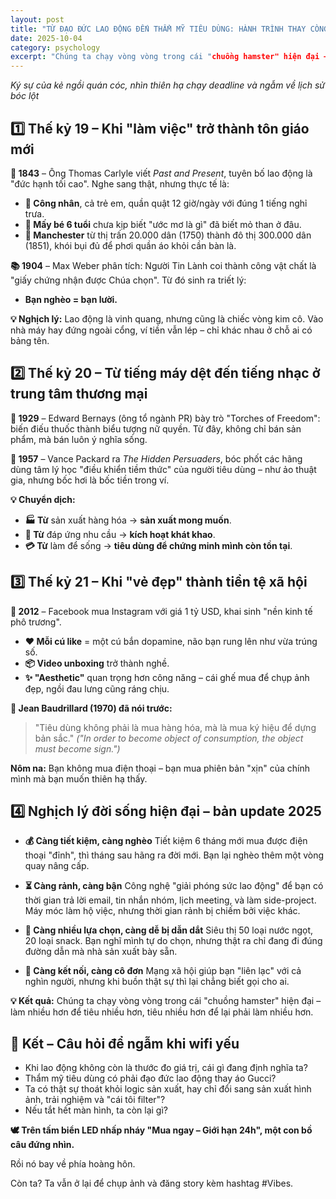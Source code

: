 ```yaml
---
layout: post
title: "TỪ ĐẠO ĐỨC LAO ĐỘNG ĐẾN THẨM MỸ TIÊU DÙNG: HÀNH TRÌNH THAY CÒNG KHÔNG BÁO TRƯỚC"
date: 2025-10-04
category: psychology
excerpt: "Chúng ta chạy vòng vòng trong cái "chuồng hamster" hiện đại – làm nhiều hơn để tiêu nhiều hơn, tiêu nhiều hơn để lại phải làm nhiều hơn."
---
```


*Ký sự của kẻ ngồi quán cóc, nhìn thiên hạ chạy deadline và ngẫm về lịch sử bóc lột*

## 1️⃣ Thế kỷ 19 – Khi "làm việc" trở thành tôn giáo mới

**📜 1843** – Ông Thomas Carlyle viết *Past and Present*, tuyên bố lao động là "đức hạnh tối cao". Nghe sang thật, nhưng thực tế là:

*   **👷 Công nhân**, cả trẻ em, quần quật 12 giờ/ngày với đúng 1 tiếng nghỉ trưa.
*   **🧒 Mấy bé 6 tuổi** chưa kịp biết "ước mơ là gì" đã biết mỏ than ở đâu.
*   **🌆 Manchester** từ thị trấn 20.000 dân (1750) thành đô thị 300.000 dân (1851), khói bụi đủ để phơi quần áo khỏi cần bàn là.

**📚 1904** – Max Weber phân tích: Người Tin Lành coi thành công vật chất là "giấy chứng nhận được Chúa chọn". Từ đó sinh ra triết lý:

*   **Bạn nghèo = bạn lười.**

**💡 Nghịch lý:** Lao động là vinh quang, nhưng cũng là chiếc vòng kim cô. Vào nhà máy hay đứng ngoài cổng, ví tiền vẫn lép – chỉ khác nhau ở chỗ ai có bảng tên.

## 2️⃣ Thế kỷ 20 – Từ tiếng máy dệt đến tiếng nhạc ở trung tâm thương mại

**💄 1929** – Edward Bernays (ông tổ ngành PR) bày trò "Torches of Freedom": biến điếu thuốc thành biểu tượng nữ quyền. Từ đây, không chỉ bán sản phẩm, mà bán luôn ý nghĩa sống.

**🧠 1957** – Vance Packard ra *The Hidden Persuaders*, bóc phốt các hãng dùng tâm lý học "điều khiển tiềm thức" của người tiêu dùng – như ảo thuật gia, nhưng bốc hơi là bốc tiền trong ví.

**💡 Chuyển dịch:**

*   **🏭 Từ** sản xuất hàng hóa → **sản xuất mong muốn**.
*   **💎 Từ** đáp ứng nhu cầu → **kích hoạt khát khao**.
*   **💳 Từ** làm để sống → **tiêu dùng để chứng minh mình còn tồn tại**.

## 3️⃣ Thế kỷ 21 – Khi "vẻ đẹp" thành tiền tệ xã hội

**📸 2012** – Facebook mua Instagram với giá 1 tỷ USD, khai sinh "nền kinh tế phô trương".

*   **❤️ Mỗi cú like** = một cú bắn dopamine, não bạn rung lên như vừa trúng số.
*   **📦 Video unboxing** trở thành nghề.
*   **✨ "Aesthetic"** quan trọng hơn công năng – cái ghế mua để chụp ảnh đẹp, ngồi đau lưng cũng ráng chịu.

**📖 Jean Baudrillard (1970) đã nói trước:**

> "Tiêu dùng không phải là mua hàng hóa, mà là mua ký hiệu để dựng bản sắc."
> *("In order to become object of consumption, the object must become sign.")*

**Nôm na:** Bạn không mua điện thoại – bạn mua phiên bản "xịn" của chính mình mà bạn muốn thiên hạ thấy.

## 4️⃣ Nghịch lý đời sống hiện đại – bản update 2025

*   **💰 Càng tiết kiệm, càng nghèo**
    Tiết kiệm 6 tháng mới mua được điện thoại "đỉnh", thì tháng sau hãng ra đời mới. Bạn lại nghèo thêm một vòng quay nâng cấp.

*   **⏳ Càng rảnh, càng bận**
    Công nghệ "giải phóng sức lao động" để bạn có thời gian trả lời email, tin nhắn nhóm, lịch meeting, và làm side-project. Máy móc làm hộ việc, nhưng thời gian rảnh bị chiếm bởi việc khác.

*   **🛒 Càng nhiều lựa chọn, càng dễ bị dẫn dắt**
    Siêu thị 50 loại nước ngọt, 20 loại snack. Bạn nghĩ mình tự do chọn, nhưng thật ra chỉ đang đi đúng đường dẫn mà nhà sản xuất bày sẵn.

*   **📱 Càng kết nối, càng cô đơn**
    Mạng xã hội giúp bạn "liên lạc" với cả nghìn người, nhưng khi buồn thật sự thì lại chẳng biết gọi cho ai.

**💡 Kết quả:** Chúng ta chạy vòng vòng trong cái "chuồng hamster" hiện đại – làm nhiều hơn để tiêu nhiều hơn, tiêu nhiều hơn để lại phải làm nhiều hơn.

## 🌌 Kết – Câu hỏi để ngẫm khi wifi yếu

*   Khi lao động không còn là thước đo giá trị, cái gì đang định nghĩa ta?
*   Thẩm mỹ tiêu dùng có phải đạo đức lao động thay áo Gucci?
*   Ta có thật sự thoát khỏi logic sản xuất, hay chỉ đổi sang sản xuất hình ảnh, trải nghiệm và "cái tôi filter"?
*   Nếu tắt hết màn hình, ta còn lại gì?

**🕊️ Trên tấm biển LED nhấp nháy "Mua ngay – Giới hạn 24h", một con bồ câu đứng nhìn.**

Rồi nó bay về phía hoàng hôn.

Còn ta? Ta vẫn ở lại để chụp ảnh và đăng story kèm hashtag #Vibes.
